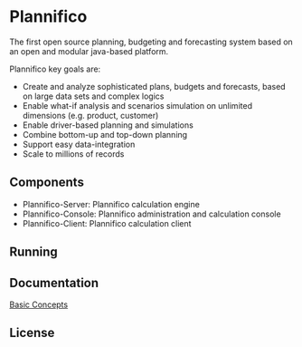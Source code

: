 Plannifico
==========

The first open source planning, budgeting and forecasting system based on an open and modular java-based platform.

Plannifico key goals are:
* Create and analyze sophisticated plans, budgets and forecasts, based on large data sets and complex logics
* Enable what-if analysis and scenarios simulation on unlimited dimensions (e.g. product, customer)
* Enable driver-based planning and simulations 
* Combine bottom-up and top-down planning
* Support easy data-integration
* Scale to millions of records
 
Components
----------

* Plannifico-Server:  Plannifico calculation engine
* Plannifico-Console: Plannifico administration and calculation console
* Plannifico-Client:  Plannifico calculation client

Running
-------

Documentation
-------------
<a href="https://github.com/plannifico/Plannifico/wiki/Basic-Concepts---Overall-Design">Basic Concepts</a>

License
-------
